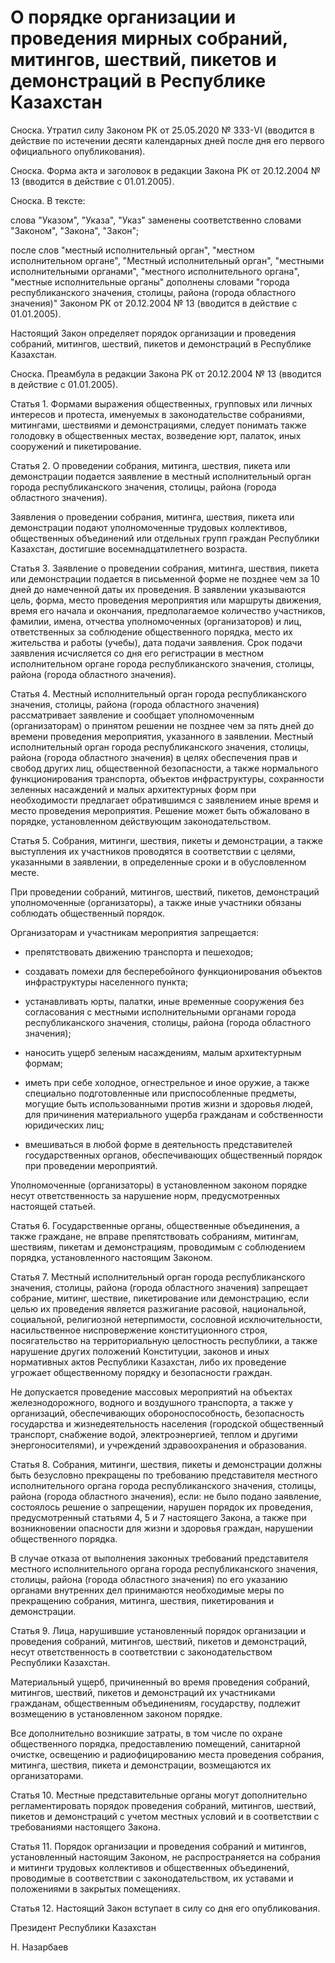 # О порядке организации и проведения мирных собраний, митингов, шествий, пикетов и демонстраций в Республике Казахстан

Сноска. Утратил силу Законом РК от 25.05.2020 № 333-VІ (вводится в действие по истечении десяти календарных дней после дня его первого официального опубликования).

Сноска. Форма акта и заголовок в редакции Закона РК от 20.12.2004 № 13 (вводится в действие с 01.01.2005).

Сноска. В тексте:

слова "Указом", "Указа", "Указ" заменены соответственно словами "Законом", "Закона", "Закон";

после слов "местный исполнительный орган", "местном исполнительном органе", "Местный исполнительный орган", "местными исполнительными органами", "местного исполнительного органа", "местные исполнительные органы" дополнены словами "города республиканского значения, столицы, района (города областного значения)" Законом РК от 20.12.2004 № 13 (вводится в действие с 01.01.2005).

Настоящий Закон определяет порядок организации и проведения собраний, митингов, шествий, пикетов и демонстраций в Республике Казахстан.

Сноска. Преамбула в редакции Закона РК от 20.12.2004 № 13 (вводится в действие с 01.01.2005).

Статья 1. Формами выражения общественных, групповых или личных интересов и протеста, именуемых в законодательстве собраниями, митингами, шествиями и демонстрациями, следует понимать также голодовку в общественных местах, возведение юрт, палаток, иных сооружений и пикетирование.

Статья 2. О проведении собрания, митинга, шествия, пикета или демонстрации подается заявление в местный исполнительный орган города республиканского значения, столицы, района (города областного значения).

Заявления о проведении собрания, митинга, шествия, пикета или демонстрации подают уполномоченные трудовых коллективов, общественных объединений или отдельных групп граждан Республики Казахстан, достигшие восемнадцатилетнего возраста.

Статья 3. Заявление о проведении собрания, митинга, шествия, пикета или демонстрации подается в письменной форме не позднее чем за 10 дней до намеченной даты их проведения. В заявлении указываются цель, форма, место проведения мероприятия или маршруты движения, время его начала и окончания, предполагаемое количество участников, фамилии, имена, отчества уполномоченных (организаторов) и лиц, ответственных за соблюдение общественного порядка, место их жительства и работы (учебы), дата подачи заявления. Срок подачи заявления исчисляется со дня его регистрации в местном исполнительном органе города республиканского значения, столицы, района (города областного значения).

Статья 4. Местный исполнительный орган города республиканского значения, столицы, района (города областного значения) рассматривает заявление и сообщает уполномоченным (организаторам) о принятом решении не позднее чем за пять дней до времени проведения мероприятия, указанного в заявлении. Местный исполнительный орган города республиканского значения, столицы, района (города областного значения) в целях обеспечения прав и свобод других лиц, общественной безопасности, а также нормального функционирования транспорта, объектов инфраструктуры, сохранности зеленных насаждений и малых архитектурных форм при необходимости предлагает обратившимся с заявлением иные время и место проведения мероприятия. Решение может быть обжаловано в порядке, установленном действующим законодательством.

Статья 5. Собрания, митинги, шествия, пикеты и демонстрации, а также выступления их участников проводятся в соответствии с целями, указанными в заявлении, в определенные сроки и в обусловленном месте.

При проведении собраний, митингов, шествий, пикетов, демонстраций уполномоченные (организаторы), а также иные участники обязаны соблюдать общественный порядок.

Организаторам и участникам мероприятия запрещается:

- препятствовать движению транспорта и пешеходов;

- создавать помехи для бесперебойного функционирования объектов инфраструктуры населенного пункта;

- устанавливать юрты, палатки, иные временные сооружения без согласования с местными исполнительными органами города республиканского значения, столицы, района (города областного значения);

- наносить ущерб зеленым насаждениям, малым архитектурным формам;

- иметь при себе холодное, огнестрельное и иное оружие, а также специально подготовленные или приспособленные предметы, могущие быть использованными против жизни и здоровья людей, для причинения материального ущерба гражданам и собственности юридических лиц;

- вмешиваться в любой форме в деятельность представителей государственных органов, обеспечивающих общественный порядок при проведении мероприятий.

Уполномоченные (организаторы) в установленном законом порядке несут ответственность за нарушение норм, предусмотренных настоящей статьей.

Статья 6. Государственные органы, общественные объединения, а также граждане, не вправе препятствовать собраниям, митингам, шествиям, пикетам и демонстрациям, проводимым с соблюдением порядка, установленного настоящим Законом.

Статья 7. Местный исполнительный орган города республиканского значения, столицы, района (города областного значения) запрещает собрание, митинг, шествие, пикетирование или демонстрацию, если целью их проведения является разжигание расовой, национальной, социальной, религиозной нетерпимости, сословной исключительности, насильственное ниспровержение конституционного строя, посягательство на территориальную целостность республики, а также нарушение других положений Конституции, законов и иных нормативных актов Республики Казахстан, либо их проведение угрожает общественному порядку и безопасности граждан.

Не допускается проведение массовых мероприятий на объектах железнодорожного, водного и воздушного транспорта, а также у организаций, обеспечивающих обороноспособность, безопасность государства и жизнедеятельность населения (городской общественный транспорт, снабжение водой, электроэнергией, теплом и другими энергоносителями), и учреждений здравоохранения и образования.

Статья 8. Собрания, митинги, шествия, пикеты и демонстрации должны быть безусловно прекращены по требованию представителя местного исполнительного органа города республиканского значения, столицы, района (города областного значения), если: не было подано заявление, состоялось решение о запрещении, нарушен порядок их проведения, предусмотренный статьями 4, 5 и 7 настоящего Закона, а также при возникновении опасности для жизни и здоровья граждан, нарушении общественного порядка.

В случае отказа от выполнения законных требований представителя местного исполнительного органа города республиканского значения, столицы, района (города областного значения) по его указанию органами внутренних дел принимаются необходимые меры по прекращению собрания, митинга, шествия, пикетирования и демонстрации.

Статья 9. Лица, нарушившие установленный порядок организации и проведения собраний, митингов, шествий, пикетов и демонстраций, несут ответственность в соответствии с законодательством Республики Казахстан.

Материальный ущерб, причиненный во время проведения собраний, митингов, шествий, пикетов и демонстраций их участниками гражданам, общественным объединениям, государству, подлежит возмещению в установленном законом порядке.

Все дополнительно возникшие затраты, в том числе по охране общественного порядка, предоставлению помещений, санитарной очистке, освещению и радиофицированию места проведения собрания, митинга, шествия, пикета и демонстрации, возмещаются их организаторами.

Статья 10. Местные представительные органы могут дополнительно регламентировать порядок проведения собраний, митингов, шествий, пикетов и демонстраций с учетом местных условий и в соответствии с требованиями настоящего Закона.

Статья 11. Порядок организации и проведения собраний и митингов, установленный настоящим Законом, не распространяется на собрания и митинги трудовых коллективов и общественных объединений, проводимые в соответствии с законодательством, их уставами и положениями в закрытых помещениях.

Статья 12. Настоящий Закон вступает в силу со дня его опубликования.

Президент Республики Казахстан

Н. Назарбаев


